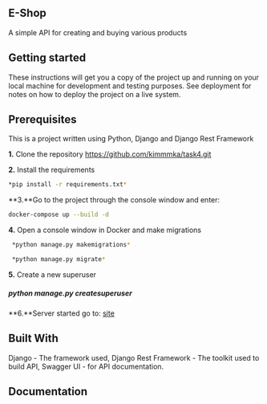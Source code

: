## E-Shop
A simple API for creating and buying various products

## Getting started
These instructions will get you a copy of the project up and running on your local machine for development and testing purposes. See deployment for notes on how to deploy the project on a live system.

## Prerequisites
This is a project written using Python, Django and Django Rest Framework

**1.** Clone the repository
https://github.com/kimmmka/task4.git

**2.** Install the requirements

```sh
*pip install -r requirements.txt* 
```

**3.**Go to the project through the console window and enter: 
```sh
docker-compose up --build -d

```

**4.** Open a console window in Docker and make migrations
```sh
 *python manage.py makemigrations*

 *python manage.py migrate*
```

**5.** Create a new superuser

##### *python manage.py createsuperuser*

**6.**Server started
go to: [site](http://127.0.0.1:8000/admin/course)

## Built With

Django - The framework used, Django Rest Framework - The toolkit used to build API, Swagger UI - for API documentation.

## Documentation
